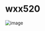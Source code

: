 # wxx520
![image](https://user-images.githubusercontent.com/99629321/153856057-17289686-a48d-48bf-8aaa-ce0039823fc3.png)
